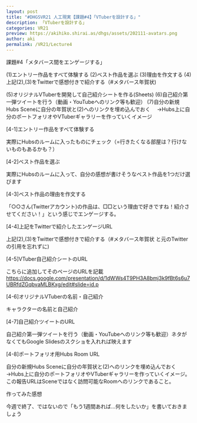 ```yaml
---
layout: post
title: "#DHGSVR21 人工現実【課題#4】「VTuberを設計する」"
description: 「VTuberを設計する」
categories: VR21
preview: https://akihiko.shirai.as/dhgs/assets/202111-avatars.png
author: aki
permalink: /VR21/Lecture4
---
```


課題#4「メタバース間をエンゲージする」

(1)エントリー作品をすべて体験する
(2)ベスト作品を選ぶ
(3)理由を作文する
(4)上記(2),(3)をTwitterで感想付きで紹介する（#メタバース年賀状)

(5)オリジナルVTuberを開発して自己紹介シートを作る(Sheets)
(6)自己紹介第一弾ツイートを行う（動画・YouTubeへのリンク等も歓迎）
(7)自分の新規Hubs Sceneに自分の年賀状と(2)へのリンクを埋め込んでおく
　→Hubs上に自分のポートフォリオやVTuberギャラリーを作っていくイメージ

[4-1]エントリー作品をすべて体験する

実際にHubsのルームに入ったものにチェック（=行きたくなる部屋は？行けないものもあるかも？）

[4-2]ベスト作品を選ぶ

実際にHubsのルームに入って、自分の感想が書けそうなベスト作品を1つだけ選びます

[4-3]ベスト作品の理由を作文する

「○○さん(Twitterアカウント)の作品は、□□という理由で好きですね！紹介させてください！」という感じでエンゲージする。

[4-4]上記をTwitterで紹介したエンゲージURL

上記(2),(3)をTwitterで感想付きで紹介する（#メタバース年賀状 と元のTwitterの引用を忘れずに)

[4-5]VTuber自己紹介シートのURL

こちらに追加してそのページのURLを記載　https://docs.google.com/presentation/d/1dWWs4T9PH3A8bmj3k9fBt6s6u7UBRfdZGqbvaMLBKxg/edit#slide=id.p

[4-6]オリジナルVTuberの名前・自己紹介

キャラクターの名前と自己紹介

[4-7]自己紹介ツイートのURL

自己紹介第一弾ツイートを行う（動画・YouTubeへのリンク等も歓迎）ネタがなくてもGoogle Slidesのスクショを入れれば映えます

[4-8]ポートフォリオ用Hubs Room URL

自分の新規Hubs Sceneに自分の年賀状と(2)へのリンクを埋め込んでおく　→Hubs上に自分のポートフォリオやVTuberギャラリーを作っていくイメージ。この報告URLはSceneではなく訪問可能なRoomへのリンクであること。

作ってみた感想

今週で終了、ではないので「もう1週間あれば…何をしたいか」を書いておきましょう


